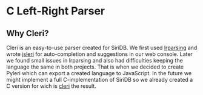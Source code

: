 C Left-Right Parser
===================

Why Cleri?
-----------
Cleri is an easy-to-use parser created for SiriDB. We first used [lrparsing](http://lrparsing.sourceforge.net/doc/html/) and wrote [jsleri](https://github.com/transceptor-technology/jsleri) for auto-completion and suggestions in our web console. Later we found small issues in lrparsing and also had difficulties keeping the language the same in both projects. That is when we decided to create Pyleri which can export a created language to JavaScript. In the future we might implement a full C-implementation of SiriDB so we already created a C version for wich is [cleri](https://github.com/transceptor-technology/cleri) the result.

